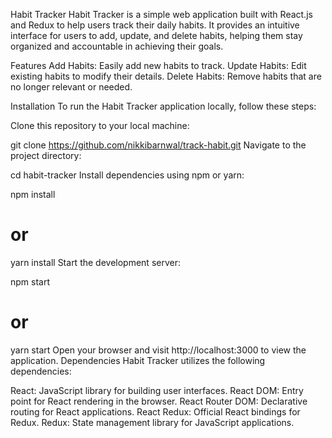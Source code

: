 Habit Tracker
Habit Tracker is a simple web application built with React.js and Redux to help users track their daily habits. It provides an intuitive interface for users to add, update, and delete habits, helping them stay organized and accountable in achieving their goals.

Features
Add Habits: Easily add new habits to track.
Update Habits: Edit existing habits to modify their details.
Delete Habits: Remove habits that are no longer relevant or needed.

Installation
To run the Habit Tracker application locally, follow these steps:

Clone this repository to your local machine:

git clone https://github.com/nikkibarnwal/track-habit.git
Navigate to the project directory:


cd habit-tracker
Install dependencies using npm or yarn:

npm install
# or
yarn install
Start the development server:

npm start
# or
yarn start
Open your browser and visit http://localhost:3000 to view the application.
Dependencies
Habit Tracker utilizes the following dependencies:

React: JavaScript library for building user interfaces.
React DOM: Entry point for React rendering in the browser.
React Router DOM: Declarative routing for React applications.
React Redux: Official React bindings for Redux.
Redux: State management library for JavaScript applications.

